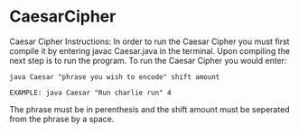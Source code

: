 CaesarCipher
============

Caesar Cipher Instructions:
In order to run the Caesar Cipher you must first compile it by entering javac Caesar.java in the terminal.  Upon compiling the next step is to run the program. To run the Caesar Cipher you would enter: 	
	
	java Caesar "phrase you wish to encode" shift amount
	
	EXAMPLE: java Caesar "Run charlie run" 4

The phrase must be in perenthesis and the shift amount must be seperated from the phrase by a space.
